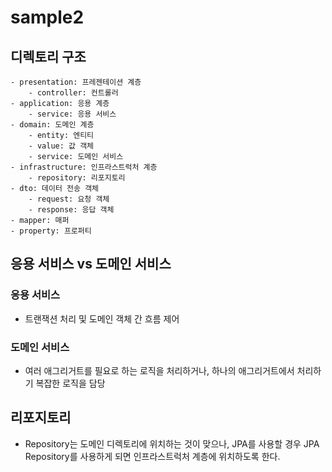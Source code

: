# sample2

## 디렉토리 구조

```
- presentation: 프레젠테이션 계층
    - controller: 컨트롤러
- application: 응용 계층
    - service: 응용 서비스
- domain: 도메인 계층
    - entity: 엔티티
    - value: 값 객체
    - service: 도메인 서비스
- infrastructure: 인프라스트럭처 계층
    - repository: 리포지토리
- dto: 데이터 전송 객체
    - request: 요청 객체
    - response: 응답 객체
- mapper: 매퍼
- property: 프로퍼티
```

## 응용 서비스 vs 도메인 서비스

### 응용 서비스

- 트랜잭션 처리 및 도메인 객체 간 흐름 제어

### 도메인 서비스

- 여러 애그리거트를 필요로 하는 로직을 처리하거나, 하나의 애그리거트에서 처리하기 복잡한 로직을 담당

## 리포지토리

- Repository는 도메인 디렉토리에 위치하는 것이 맞으나, JPA를 사용할 경우 JPA Repository를 사용하게 되면 인프라스트럭처 계층에 위치하도록 한다.
